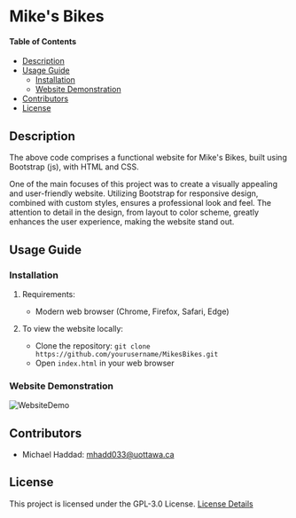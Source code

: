 # Mike's Bikes

#### Table of Contents 
- [Description](#desc)
- [Usage Guide](#inst)
  * [Installation](#inst1)
  * [Website Demonstration](#demo)
- [Contributors](#cont)
- [License](#lics)

<a name="desc"></a>
## Description
The above code comprises a functional website for Mike's Bikes, built using Bootstrap (js), with HTML and CSS.

One of the main focuses of this project was to create a visually appealing and user-friendly website. Utilizing Bootstrap for responsive design, combined with custom styles, ensures a professional look and feel. The attention to detail in the design, from layout to color scheme, greatly enhances the user experience, making the website stand out.

<a name="inst"></a>
## Usage Guide
<a name="inst1"></a>
### Installation
1. Requirements:
   - Modern web browser (Chrome, Firefox, Safari, Edge)

2. To view the website locally:
   - Clone the repository: `git clone https://github.com/yourusername/MikesBikes.git`
   - Open `index.html` in your web browser

<a name="demo"></a>
### Website Demonstration

![WebsiteDemo](./demoPlaceholder.gif)

<a name="cont"></a>
## Contributors
- Michael Haddad: mhadd033@uottawa.ca

<a name="lics"></a>
## License
This project is licensed under the GPL-3.0 License. [License Details](../main/LICENSE.md)
